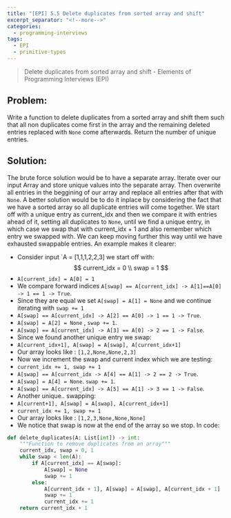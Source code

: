 ```yaml
---
title: "[EPI] 5.5 Delete duplicates from sorted array and shift"
excerpt_separator: "<!--more-->"
categories:
  - programming-interviews
tags:
  - EPI
  - primitive-types
---
```


> Delete duplicates from sorted array and shift - Elements of Programming Interviews (EPI) 

<!--more-->

## **Problem**: 
Write a function to delete duplicates from a sorted array and shift them such that all non duplicates come first in the array and the remaining deleted entries replaced with `None` come afterwards. Return the number of unique entries.

## **Solution**:
The brute force solution would be to have a separate array. Iterate over our input Array and store unique values into the separate array. Then overwrite all entries in the beggining of our array and replace all entries after that with `None`. A better solution would be to do it inplace by considering the fact that we have a sorted array so all duplicate entries will come together. We start off with a unique entry as current_idx and then we compare it with entries ahead of it, setting all duplicates to `None`, until we find a unique entry, in which case we swap that with current_idx + 1 and also remember which entry we swapped with. We can keep moving further this way until we have exhausted swappable entries. An example makes it clearer:
- Consider input `A = [1,1,1,2,2,3] we start off with:
$$ current_idx = 0 \\
swap = 1
$$
- `A[current_idx] = A[0] = 1`
- We compare forward indices `A[swap] == A[current_idx] -> A[1]==A[0] -> 1 == 1 -> True`.
- Since they are equal we set `A[swap] = A[1] = None` and we continue iterating with `swap += 1`
- `A[swap] == A[current_idx] -> A[2] == A[0] -> 1 == 1 -> True`.
- `A[swap] = A[2] = None` , `swap += 1`.
- `A[swap] == A[current_idx] -> A[3] == A[0] -> 2 == 1 -> False`.
- Since we found another unique entry we swap:
- `A[current_idx+1], A[swap] = A[swap], A[current_idx+1]`
- Our array looks like : `[1,2,None,None,2,3]`
- Now we increment the swap and current index which we are testing:
- `current_idx += 1, swap += 1`
- `A[swap] == A[current_idx -> A[4] == A[1] -> 2 == 2 -> True`.
- `A[swap] = A[4] = None`. `swap += 1`.
- `A[swap] == A[current_idx] -> A[5] == A[1] -> 3 == 1 -> False`.
- Another unique.. swapping:
- `A[current+1], A[swap] = A[swap], A[current_idx+1]`
- `current_idx += 1, swap += 1`
- Our array looks like : `[1,2,3,None,None,None]`
- We notice that swap is now at the end of the array so we stop.
In code:

```python
def delete_duplicates(A: List[int]) -> int:
    """Function to remove duplicates from an array"""
    current_idx, swap = 0, 1
    while swap < len(A):
        if A[current_idx] == A[swap]:
            A[swap] = None
            swap += 1
        else:
            A[current_idx + 1], A[swap] = A[swap], A[current_idx + 1]
            swap += 1
            current_idx += 1
    return current_idx + 1
```


